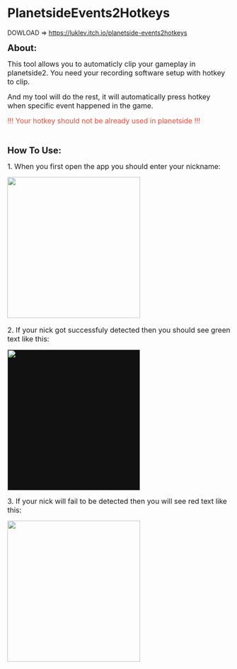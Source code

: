 # PlanetsideEvents2Hotkeys

DOWLOAD => https://luklev.itch.io/planetside-events2hotkeys
 
<p><strong><span style="font-size:20px">About:</span></strong></p>
<p><span style="font-size:16px">This tool allows you to automaticly clip your gameplay in planetside2. You need your recording software setup with hotkey to clip.</span></p>
<p><span style="font-size:16px">And my tool will do the rest, it will automatically press hotkey when specific event happened in the game.&nbsp;</span></p>
<p><span style="color:#e74c3c"><span style="font-size:16px">!!! Your hotkey should not be already used in planetside !!!</span></span></p>
<p>&nbsp;</p>
<p><strong><span style="font-size:20px">How To Use:</span></strong></p>
<p><span style="font-size:16px">1. When you first open the app you should enter your nickname:</span></p>
<p><img src="https://ckeditor.com/apps/ckfinder/userfiles/files/image(2).png" style="height:318px; width:300px"><br>
<br>
<span style="font-size:16px">2. If your nick got successfuly detected then you should see green text like this:</span></p>
<p><span style="font-size:16px"><img src="https://img.itch.zone/aW1nLzEzNTgwMzEwLnBuZw==/original/NNlCUH.png" style="background-color:#111111; cursor:pointer; font-size:14px; height:318px; max-width:100%; vertical-align:middle; width:300px"></span></p>
<p><span style="font-size:16px">3. If your nick will fail to be detected then you will see red text like this:</span></p>
<p><span style="font-size:16px"><img src="https://img.itch.zone/aW1nLzEzNTgwMzQwLnBuZw==/original/0ocB51.png" style="height:318px; width:300px"></span></p>
